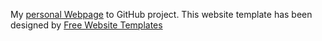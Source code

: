 My [personal Webpage](https://juaito.github.io) to GitHub project. This website template has been designed by [Free Website Templates](https://freewebsitetemplates.com/forums/threads/space-science-website-template.37565)
